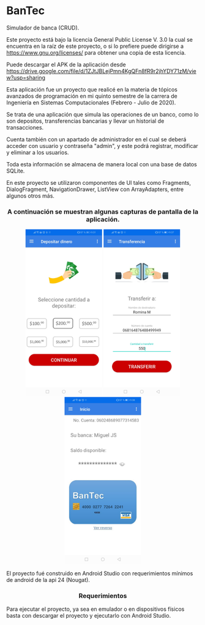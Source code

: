 # BanTec
Simulador de banca (CRUD).

Este proyecto está bajo la licencia General Public License V. 3.0 la cual se encuentra en la raíz de 
este proyecto, o si lo prefiere puede dirigirse a https://www.gnu.org/licenses/ para obtener una 
copia de esta licencia.

Puede descargar el APK de la aplicación desde https://drive.google.com/file/d/1ZJtJBLejPmn4KgQFn8fR9r2jhYDY71zM/view?usp=sharing

Esta aplicación fue un proyecto que realicé en la materia de tópicos avanzados de programación
en mi quinto semestre de la carrera de Ingeniería en Sistemas Computacionales (Febrero - Julio de 2020).

Se trata de una aplicación que simula las operaciones de un banco, como lo son depositos, transferencias
bancarias y llevar un historial de transacciones.

Cuenta también con un apartado de administrador en el cual se deberá acceder con usuario y contraseña
"admin", y este podrá registrar, modificar y eliminar a los usuarios.

Toda esta información se almacena de manera local con una base de datos SQLite.

En este proyecto se utilizaron componentes de UI tales como Fragments, DialogFragment, NavigationDrawer,
ListView con ArrayAdapters, entre algunos otros más.

<h3 align="center">
  A continuación se muestran algunas capturas de pantalla de la aplicación.
</h3>

<p align="center">
  <img src="/assets/ss_1.jpg" width="200" alt="Screenshot">
  <img src="/assets/ss_2.jpg" width="200" alt="Screenshot">
  <img src="/assets/ss_3.jpg" width="200" alt="Screenshot">
</p>

El proyecto fué construido en Android Studio con requerimientos mínimos de android de la api 24 (Nougat).

<h3 align="center">
  Requerimientos
</h3>

Para ejecutar el proyecto, ya sea en emulador o en dispositivos físicos basta con descargar el proyecto
y ejecutarlo con Android Studio.
